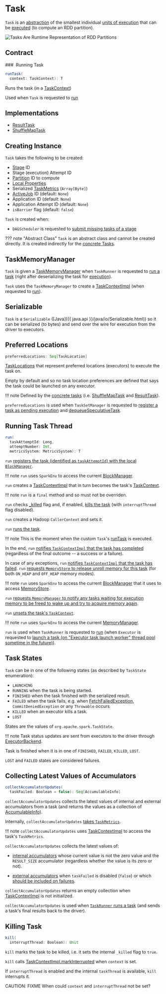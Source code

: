 # Task

`Task` is an [abstraction](#contract) of the smallest individual [units of execution](#implementations) that can be [executed](#run) (to compute an RDD partition).

![Tasks Are Runtime Representation of RDD Partitions](../images/scheduler/spark-rdd-partitions-job-stage-tasks.png)

## Contract

### <span id="runTask"> Running Task

```scala
runTask(
  context: TaskContext): T
```

Runs the task (in a [TaskContext](TaskContext.md))

Used when `Task` is requested to [run](#run)

## Implementations

* [ResultTask](ResultTask.md)
* [ShuffleMapTask](ShuffleMapTask.md)

## Creating Instance

`Task` takes the following to be created:

* <span id="stageId"> [Stage](Stage.md) ID
* <span id="stageAttemptId"> Stage (execution) Attempt ID
* <span id="partitionId"> [Partition](../rdd/Partition.md) ID to compute
* <span id="localProperties"> [Local Properties](../SparkContext.md#localProperties)
* <span id="serializedTaskMetrics"> Serialized [TaskMetrics](../executor/TaskMetrics.md) (`Array[Byte]`)
* <span id="jobId"> [ActiveJob](ActiveJob.md) ID (default: `None`)
* <span id="appId"> Application ID (default: `None`)
* <span id="appAttemptId"> Application Attempt ID (default: `None`)
* <span id="isBarrier"> `isBarrier` flag (default: `false`)

`Task` is created when:

* `DAGScheduler` is requested to [submit missing tasks of a stage](DAGScheduler.md#submitMissingTasks)

??? note "Abstract Class"
    `Task` is an abstract class and cannot be created directly. It is created indirectly for the [concrete Tasks](#implementations).

## <span id="taskMemoryManager"><span id="setTaskMemoryManager"> TaskMemoryManager

`Task` is given a [TaskMemoryManager](../memory/TaskMemoryManager.md) when `TaskRunner` is requested to [run a task](../executor/TaskRunner.md#run) (right after deserializing the task for [execution](#run)).

`Task` uses the `TaskMemoryManager` to create a [TaskContextImpl](TaskContextImpl.md) (when requested to [run](#run)).

## <span id="Serializable"> Serializable

`Task` is a `Serializable` ([Java]({{ java.api }}/java/io/Serializable.html)) so it can be serialized (to bytes) and send over the wire for execution from the driver to executors.

## <span id="preferredLocations"> Preferred Locations

```scala
preferredLocations: Seq[TaskLocation]
```

[TaskLocations](TaskLocation.md) that represent preferred locations (executors) to execute the task on.

Empty by default and so no task location preferences are defined that says the task could be launched on any executor.

!!! note
    Defined by the [concrete tasks](#implementations) (i.e. [ShuffleMapTask](ShuffleMapTask.md#preferredLocations) and [ResultTask](ResultTask.md#preferredLocations)).

`preferredLocations` is used when `TaskSetManager` is requested to [register a task as pending execution](TaskSetManager.md#addPendingTask) and [dequeueSpeculativeTask](TaskSetManager.md#dequeueSpeculativeTask).

## <span id="run"> Running Task Thread

```scala
run(
  taskAttemptId: Long,
  attemptNumber: Int,
  metricsSystem: MetricsSystem): T
```

`run` [registers the task (identified as `taskAttemptId`) with the local `BlockManager`](../storage/BlockManager.md#registerTask).

!!! note
    `run` uses `SparkEnv` to access the current [BlockManager](../SparkEnv.md#blockManager).

`run` creates a [TaskContextImpl](TaskContextImpl.md) that in turn becomes the task's [TaskContext](TaskContext.md#setTaskContext).

!!! note
    `run` is a `final` method and so must not be overriden.

`run` checks [_killed](#_killed) flag and, if enabled, [kills the task](#kill) (with `interruptThread` flag disabled).

`run` creates a Hadoop `CallerContext` and sets it.

`run` [runs the task](#runTask).

!!! note
    This is the moment when the custom `Task`'s [runTask](#runTask) is executed.

In the end, `run` [notifies `TaskContextImpl` that the task has completed](TaskContextImpl.md#markTaskCompleted) (regardless of the final outcome -- a success or a failure).

In case of any exceptions, `run` [notifies `TaskContextImpl` that the task has failed](TaskContextImpl.md#markTaskFailed). `run` [requests `MemoryStore` to release unroll memory for this task](../storage/MemoryStore.md#releaseUnrollMemoryForThisTask) (for both `ON_HEAP` and `OFF_HEAP` memory modes).

!!! note
    `run` uses `SparkEnv` to access the current [BlockManager](../SparkEnv.md#blockManager) that it uses to access [MemoryStore](../storage/BlockManager.md#memoryStore).

`run` [requests `MemoryManager` to notify any tasks waiting for execution memory to be freed to wake up and try to acquire memory again](../memory/MemoryManager.md).

`run` [unsets the task's `TaskContext`](TaskContext.md#unset).

!!! note
    `run` uses `SparkEnv` to access the current [MemoryManager](../SparkEnv.md#memoryManager).

`run` is used when `TaskRunner` is requested to [run](../executor/TaskRunner.md#run) (when `Executor` is requested to [launch a task (on "Executor task launch worker" thread pool sometime in the future)](../executor/Executor.md#launchTask)).

## <span id="states"><span id="TaskState"> Task States

`Task` can be in one of the following states (as described by `TaskState` enumeration):

* `LAUNCHING`
* `RUNNING` when the task is being started.
* `FINISHED` when the task finished with the serialized result.
* `FAILED` when the task fails, e.g. when [FetchFailedException](../shuffle/FetchFailedException.md), `CommitDeniedException` or any `Throwable` occurs
* `KILLED` when an executor kills a task.
* `LOST`

States are the values of `org.apache.spark.TaskState`.

!!! note
    Task status updates are sent from executors to the driver through [ExecutorBackend](../executor/ExecutorBackend.md).

Task is finished when it is in one of `FINISHED`, `FAILED`, `KILLED`, `LOST`.

`LOST` and `FAILED` states are considered failures.

## <span id="collectAccumulatorUpdates"> Collecting Latest Values of Accumulators

```scala
collectAccumulatorUpdates(
  taskFailed: Boolean = false): Seq[AccumulableInfo]
```

`collectAccumulatorUpdates` collects the latest values of internal and external accumulators from a task (and returns the values as a collection of [AccumulableInfo](../accumulators/AccumulableInfo.md)).

Internally, `collectAccumulatorUpdates` [takes `TaskMetrics`](TaskContextImpl.md#taskMetrics).

!!! note
    `collectAccumulatorUpdates` uses [TaskContextImpl](#context) to access the task's `TaskMetrics`.

`collectAccumulatorUpdates` collects the latest values of:

* [internal accumulators](../executor/TaskMetrics.md#internalAccums) whose current value is not the zero value and the `RESULT_SIZE` accumulator (regardless whether the value is its zero or not).

* [external accumulators](../executor/TaskMetrics.md#externalAccums) when `taskFailed` is disabled (`false`) or which [should be included on failures](../accumulators/index.md#countFailedValues).

`collectAccumulatorUpdates` returns an empty collection when [TaskContextImpl](#context) is not initialized.

`collectAccumulatorUpdates` is used when [`TaskRunner` runs a task](../executor/TaskRunner.md#run) (and sends a task's final results back to the driver).

## <span id="kill"> Killing Task

```scala
kill(
  interruptThread: Boolean): Unit
```

`kill` marks the task to be killed, i.e. it sets the internal `_killed` flag to `true`.

`kill` calls [TaskContextImpl.markInterrupted](TaskContextImpl.md#markInterrupted) when `context` is set.

If `interruptThread` is enabled and the internal `taskThread` is available, `kill` interrupts it.

CAUTION: FIXME When could `context` and `interruptThread` not be set?
